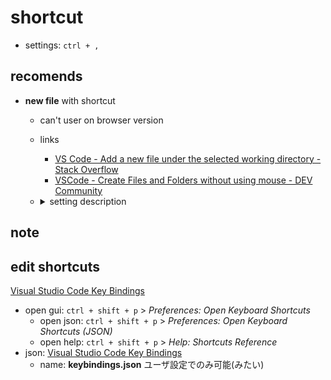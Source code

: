 # shortcut

- settings: `ctrl + ,`

## recomends

- **new file** with shortcut
  - can't user on browser version
  - links
    - [VS Code \- Add a new file under the selected working directory \- Stack Overflow](https://stackoverflow.com/questions/39599514/vs-code-add-a-new-file-under-the-selected-working-directory)
    - [VSCode \- Create Files and Folders without using mouse \- DEV Community](https://dev.to/equiman/vscode-create-files-and-folders-on-the-go-2hd6)
  - <details>
      <summary>setting description</summary>

      *keybindings.json*
      ```json
      [
          {
              "key": "ctrl+n",
              "command": "explorer.newFile",
              "when": "explorerViewletFocus"
          },
          {
              "key": "ctrl+shift+n",
              "command": "explorer.newFolder",
              "when": "explorerViewletFocus"
          },
          // on windows/linux
          {
            "key": "ctrl+shift+n",
            "command": "workbench.action.newWindow",
            "when": "!explorerViewletFocus"
          }
      ]
      ```

    </details>

## note


## edit shortcuts

[Visual Studio Code Key Bindings](https://code.visualstudio.com/docs/getstarted/keybindings)

- open gui: `ctrl + shift + p` > *Preferences: Open Keyboard Shortcuts*
  - open json: `ctrl + shift + p` > *Preferences: Open Keyboard Shortcuts (JSON)*
  - open help: `ctrl + shift + p` > *Help: Shortcuts Reference*
- json: [Visual Studio Code Key Bindings](https://code.visualstudio.com/docs/getstarted/keybindings#_advanced-customization)
  - name: **keybindings.json** ユーザ設定でのみ可能(みたい)


